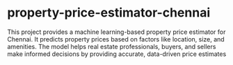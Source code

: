 # property-price-estimator-chennai
This project provides a machine learning-based property price estimator for Chennai. It predicts property prices based on factors like location, size, and amenities. The model helps real estate professionals, buyers, and sellers make informed decisions by providing accurate, data-driven price estimates
